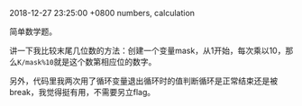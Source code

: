 2018-12-27 23:25:00 +0800
numbers, calculation

简单数学题。

讲一下我比较末尾几位数的方法：创建一个变量mask，从1开始，每次乘以10，那么`K/mask%10`就是这个数第相应位的数字。

另外，代码里我两次用了循环变量退出循环时的值判断循环是正常结束还是被break，我觉得挺有用，不需要另立flag。
